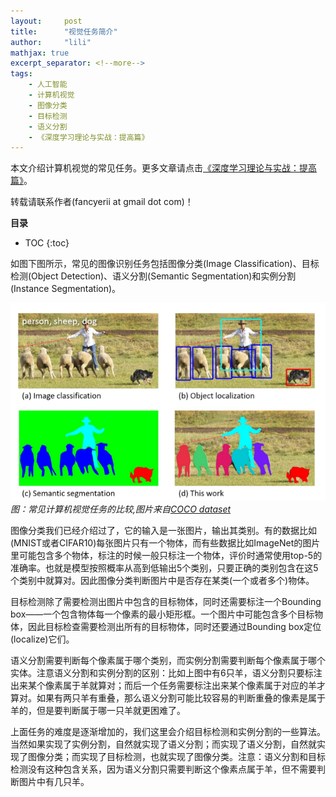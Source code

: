 ```yaml
---
layout:     post
title:      "视觉任务简介"
author:     "lili"
mathjax: true
excerpt_separator: <!--more-->
tags:
    - 人工智能
    - 计算机视觉
    - 图像分类
    - 目标检测
    - 语义分割
    - 《深度学习理论与实战：提高篇》
---
```


本文介绍计算机视觉的常见任务。更多文章请点击<a href='/tags/#《深度学习理论与实战：提高篇》'>《深度学习理论与实战：提高篇》</a>。
<div class='zz'>转载请联系作者(fancyerii at gmail dot com)！</div>
 <!--more-->
 
**目录**
* TOC
{:toc}

如图下图所示，常见的图像识别任务包括图像分类(Image Classification)、目标检测(Object Detection)、语义分割(Semantic Segmentation)和实例分割(Instance Segmentation)。

<a name='task-cmp'>![](/img/visiontasks/task-cmp.png)</a>
*图：常见计算机视觉任务的比较,图片来自[COCO dataset](https://arxiv.org/pdf/1405.0312.pdf)*
 
图像分类我们已经介绍过了，它的输入是一张图片，输出其类别。有的数据比如(MNIST或者CIFAR10)每张图片只有一个物体，而有些数据比如ImageNet的图片里可能包含多个物体，标注的时候一般只标注一个物体，评价时通常使用top-5的准确率。也就是模型按照概率从高到低输出5个类别，只要正确的类别包含在这5个类别中就算对。因此图像分类判断图片中是否存在某类(一个或者多个)物体。

目标检测除了需要检测出图片中包含的目标物体，同时还需要标注一个Bounding box——一个包含物体每一个像素的最小矩形框。一个图片中可能包含多个目标物体，因此目标检查需要检测出所有的目标物体，同时还要通过Bounding box定位(localize)它们。

语义分割需要判断每个像素属于哪个类别，而实例分割需要判断每个像素属于哪个实体。注意语义分割和实例分割的区别：比如上图中有6只羊，语义分割只要标注出来某个像素属于羊就算对；而后一个任务需要标注出来某个像素属于对应的羊才算对。如果有两只羊有重叠，那么语义分割可能比较容易的判断重叠的像素是属于羊的，但是要判断属于哪一只羊就更困难了。

上面任务的难度是逐渐增加的，我们这里会介绍目标检测和实例分割的一些算法。当然如果实现了实例分割，自然就实现了语义分割；而实现了语义分割，自然就实现了图像分类；而实现了目标检测，也就实现了图像分类。注意：语义分割和目标检测没有这种包含关系，因为语义分割只需要判断这个像素点属于羊，但不需要判断图片中有几只羊。



 

